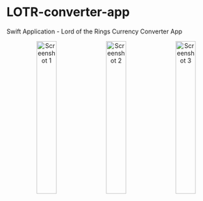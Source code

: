 # LOTR-converter-app
Swift Application - Lord of the Rings Currency Converter App

<p align="center">
  <img src="https://github.com/user-attachments/assets/ba0762c9-70d3-40d2-b66b-4d9784da9aaf" alt="Screenshot 1" width="30%" height="auto" style="margin-right: 5px;"/>
  <img src="https://github.com/user-attachments/assets/f0c8ed36-47e6-48d0-b599-6ff1706f3ef4" alt="Screenshot 2" width="30%" height="auto" style="margin-right: 5px;"/>
  <img src="https://github.com/user-attachments/assets/861e7701-e387-4e75-82da-b449eff6fa81" alt="Screenshot 3" width="30%" height="auto"/>
</p>
